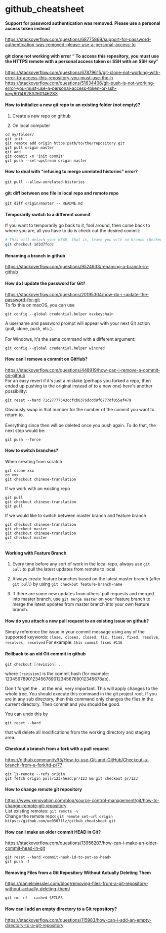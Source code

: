 # github_cheatsheet

#### Support for password authentication was removed. Please use a personal access token instead
https://stackoverflow.com/questions/68775869/support-for-password-authentication-was-removed-please-use-a-personal-access-to

#### git clone not working with error “ To access this repository, you must use the HTTPS remote with a personal access token or SSH with an SSH key”
https://stackoverflow.com/questions/67879615/git-clone-not-working-with-error-to-access-this-repository-you-must-use-the-h <br>
https://stackoverflow.com/questions/51634406/git-push-is-not-working-error-you-must-use-a-personal-access-token-or-ssh-key/60146283#60146283


#### How to initialize a new git repo to an existing folder (not empty)?

1. Create a new repo on github

2. On local computer
```
cd my/folder/
git init
git remote add origin https:path/to/the/repository.git
git pull origin master
git add .
git commit -m 'init commit'
git push --set-upstream origin master
```

#### How to deal with "refusing to merge unrelated histories" error?
`git pull --allow-unrelated-histories`

#### git: diff between one file in local repo and remote repo
`git diff origin/master -- README.md`

#### Temporarily switch to a different commit
If you want to temporarily go back to it, fool around, then come back to where you are, all you have to do is check out the 
desired commit:

```bash
# This will detach your HEAD, that is, leave you with no branch checked out:
git checkout 1d3d7fcdc
```

#### Renaming a branch in github
https://stackoverflow.com/questions/9524933/renaming-a-branch-in-github

#### How do I update the password for Git?
https://stackoverflow.com/questions/20195304/how-do-i-update-the-password-for-git 
<br>
To fix this on macOS, you can use
```
git config --global credential.helper osxkeychain
```
A username and password prompt will appear with your next Git action (pull, clone, push, etc.).
<br><br>
For Windows, it's the same command with a different argument:
```
git config --global credential.helper wincred
```

#### How can I remove a commit on GitHub?
https://stackoverflow.com/questions/448919/how-can-i-remove-a-commit-on-github
<br>
For an easy revert if it's just a mistake (perhaps you forked a repo, then ended up pushing to the original instead of to a new one) here's another possibility:
```
git reset --hard 71c27777543ccfcb0376dcdd8f6777df055ef479
```
Obviously swap in that number for the number of the commit you want to return to.
<br><br>
Everything since then will be deleted once you push again. To do that, the next step would be:
```
git push --force
```

#### How to switch branches?
When creating from scratch 
```
git clone xxx
cd xxx
git checkout chinese-translation
```
If we work with an existing repo
```
git pull
git checkout chinese-translation
git pull
```
If we would like to switch between master branch and feature branch
```
git checkout chinese-translation
git checkout master
git checkout chinese-translation
git checkout master
...
```

#### Working with Feature Branch
1. Every time before any sort of work in the local repo, always use `git pull` to pull the latest updates from remote to local

2. Always create feature branches based on the latest master branch (after `git pull`) by using `git checkout feature-branch-name`

3. If there are some new updates from others’ pull requests and merged into master branch, use `git merge master` on your feature branch to merge the latest updates from master branch into your own feature branch.

#### How do you attach a new pull request to an existing issue on github?
Simply reference the issue in your commit message using any of the supported keywords:
`close, closes, closed, fix, fixes, fixed, resolve, resolves, resolved`
For example: `this commit fixes #116`

#### Rollback to an old Git commit in github
```
git checkout [revision] .
```
where `[revision]` is the commit hash (for example: 12345678901234567890123456789012345678ab).

Don't forget the `.` at the end, very important. This will apply changes to the whole tree. You should execute this command in the git project root. If you are in any sub directory, then this command only changes the files in the current directory. Then commit and you should be good.

You can undo this by
```
git reset --hard 
```
that will delete all modifications from the working directory and staging area.

#### Checkout a branch from a fork with a pull request
https://github.community/t5/How-to-use-Git-and-GitHub/Checkout-a-branch-from-a-fork/td-p/77
```
git ls-remote --refs origin
git fetch origin pull/123/head:pr/123 && git checkout pr/123
```

#### How to change remote git repository
https://www.xenovation.com/blog/source-control-management/git/how-to-change-remote-git-repository 
<br>List existing remotes: `git remote -v`
<br>Change the remote repo: `git remote set-url origin https://github.com/oe0507llz/github_cheatsheet.git`

#### How can I make an older commit HEAD in Git?
https://stackoverflow.com/questions/13956207/how-can-i-make-an-older-commit-head-in-git
```
git reset --hard <commit-hash-id-to-put-as-head>
git push -f
```

#### Removing Files from a Git Repository Without Actually Deleting Them
https://danielmiessler.com/blog/removing-files-from-a-git-repository-without-actually-deleting-them/
```
git rm -rf --cached $FILES
```

#### How can I add an empty directory to a Git repository?
https://stackoverflow.com/questions/115983/how-can-i-add-an-empty-directory-to-a-git-repository

